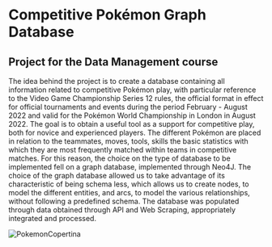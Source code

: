# Competitive Pokémon Graph Database
## Project for the Data Management course

The idea behind the project is to create a database containing all information related to competitive Pokémon play, with particular reference to the Video Game Championship Series 12 rules, the official format in effect for official tournaments and events during the period February - August 2022 and valid for the Pokémon World Championship in London in August 2022. The goal is to obtain a useful tool as a support for competitive play, both for novice and experienced players. The different Pokémon are placed in relation to the teammates, moves, tools, skills the basic statistics with which they are most frequently matched within teams in competitive matches. For this reason, the choice on the type of database to be implemented fell on a graph database, implemented through Neo4J. The choice of the graph database allowed us to take advantage of its characteristic of being schema less, which allows us to create nodes, to model the different entities, and arcs, to model the various relationships, without following a predefined schema. The database was populated through data obtained through API and Web Scraping, appropriately integrated and processed.

![PokemonCopertina](https://user-images.githubusercontent.com/80491610/177854097-0d5a62c7-6b56-497f-b2d7-6a467a46ce80.png)
